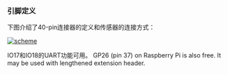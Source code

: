 ### 引脚定义

下图介绍了40-pin连接器的定义和传感器的连接方式：

<a href="https://docs.emlid.com/navio2/dev/img/pinout.png" target="_blank"> ![scheme](img/pinout.png)</a>

IO17和IO18的UART功能可用。
GP26 (pin 37) on Raspberry Pi is also free. It may be used with lengthened extension header.
